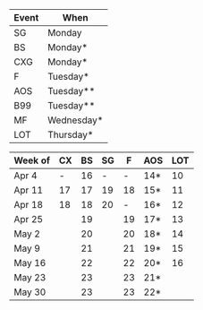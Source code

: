 | Event | When       |
|-------|------------|
| SG    | Monday     | 
| BS    | Monday*    | 
| CXG   | Monday*    | 
| F     | Tuesday*   | 
| AOS   | Tuesday**  | 
| B99   | Tuesday**  | 
| MF    | Wednesday* | 
| LOT   | Thursday*  | 

| Week of |	CX | BS	| SG | F | AOS | LOT |
|---------|----|----|----|---|-----|-----|
| Apr 4   |	-	 | 16 | -	 | - | 14* | 10  |
| Apr 11  |	17 | 17	| 19 | 18| 15* |	11 |
| Apr 18  |	18 | 18	| 20 | - | 16* |	12 |
| Apr 25  |		 | 19 | 	 | 19| 17* |	13 |
| May 2   |		 | 20 | 	 | 20| 18* |	14 |
| May 9   |		 | 21 | 	 | 21| 19* |	15 |
| May 16  |		 | 22 | 	 | 22| 20* |	16 |
| May 23  |		 | 23 | 	 | 23| 21* |	   |
| May 30  |		 | 23 | 	 | 23| 22* |	   |
